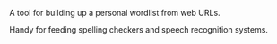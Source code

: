 A tool for building up a personal wordlist from web URLs.

Handy for feeding spelling checkers and speech recognition systems.
